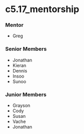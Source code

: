 # c5.17_mentorship

### Mentor
- Greg

### Senior Members
- Jonathan
- Kieran
- Dennis
- Insoo
- Sunoo

### Junior Members
- Grayson
- Cody
- Susan
- Vache
- Jonathan
